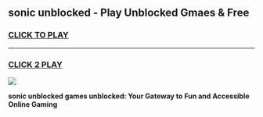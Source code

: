 
## sonic unblocked - Play Unblocked Gmaes & Free
<h3>
<a href="https://news.freeplayer.one?title=sonic_unblocked&ref=16F">CLICK TO PLAY</a></h3>
<hr>

<h3>
<a href="https://news.freeplayer.one?title=sonic_unblocked&ref=16F">CLICK 2 PLAY</a>
  
</h3>

<a href="https://news.freeplayer.one?title=sonic_unblocked&ref=16F/"><img src="https://clearcache.store/games.png"></a>


**sonic unblocked games unblocked: Your Gateway to Fun and Accessible Online Gaming**
